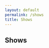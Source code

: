 ```yaml
---
layout: default
permalink: /shows
title: Shows
---
```

  <div class="archive-group">
  <h2>Shows</h2>
  </div>
